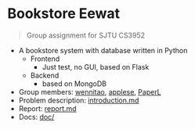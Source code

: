# Bookstore Eewat

> Group assignment for SJTU CS3952

- A bookstore system with database written in Python
  - Frontend
    - Just test, no GUI, based on Flask
  - Backend
    - based on MongoDB
- Group members: [wennitao](https://github.com/wennitao), [applese](https://github.com/applese233), [PaperL](https://github.com/PaperL)
- Problem description: [introduction.md](introduction.md)
- Report: [report.md](report.md)
- Docs: [doc/](bookstore/doc)
